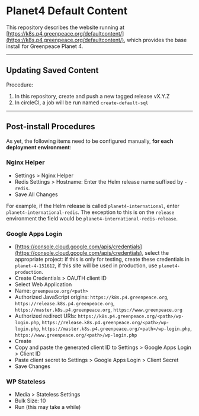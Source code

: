 # Planet4 Default Content

This repository describes the website running at [https://k8s.p4.greenpeace.org/defaultcontent/](https://k8s.p4.greenpeace.org/defaultcontent/), which provides the base install for Greenpeace Planet 4.

---

## Updating Saved Content
Procedure:
1. In this repository, create and push a new tagged release vX.Y.Z
1. In circleCI, a job will be run named `create-default-sql`
---

## Post-install Procedures

As yet, the following items need to be configured manually, __for each deployment environment__:

### Nginx Helper

-   Settings > Nginx Helper
-   Redis Settings > Hostname: Enter the Helm release name suffixed by `-redis`.
-   Save All Changes

For example, if the Helm release is called `planet4-international`, enter `planet4-international-redis`. The exception to this is on the `release` environment the field would be `planet4-international-redis-release`.

### Google Apps Login

-   [https://console.cloud.google.com/apis/credentials](https://console.cloud.google.com/apis/credentials), select the appropriate project: if this is only for testing, create these credentials in `planet-4-151612`, if this site will be used in production, use `planet4-production`.
-   Create Credentials > OAUTH client ID
-   Select Web Application
-   Name: `greenpeace.org/<path>`
-   Authorized JavaScript origins: `https://k8s.p4.greenpeace.org`, `https://release.k8s.p4.greenpeace.org`, `https://master.k8s.p4.greenpeace.org`, `https://www.greenpeace.org`
-   Authorized redirect URIs: `https://k8s.p4.greenpeace.org/<path>/wp-login.php`, `https://release.k8s.p4.greenpeace.org/<path>/wp-login.php`, `https://master.k8s.p4.greenpeace.org/<path>/wp-login.php`, `https://www.greenpeace.org/<path>/wp-login.php`
-   Create
-   Copy and paste the generated client ID to Settings > Google Apps Login > Client ID
-   Paste client secret to Settings > Google Apps Login > Client Secret
-   Save Changes

### WP Stateless

-   Media > Stateless Settings
-   Bulk Size: 10
-   Run (this may take a while)
